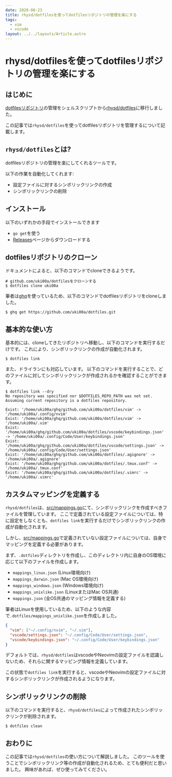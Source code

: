 ```yaml
---
date: 2020-08-23
title: rhysd/dotfilesを使ってdotfilesリポジトリの管理を楽にする
tags:
  - vim
  - vscode
layout: ../../layouts/Article.astro
---
```


# rhysd/dotfilesを使ってdotfilesリポジトリの管理を楽にする

## はじめに

[dotfilesリポジトリ](https://github.com/uki00a/dotfiles)の管理をシェルスクリプトから[rhysd/dotfiles](https://github.com/rhysd/dotfiles)に移行しました。

この記事では`rhysd/dotfiles`を使ってdotfilesリポジトリを管理するについて記載します。

## `rhysd/dotfiles`とは?

dotfilesリポジトリの管理を楽にしてくれるツールです。

以下の作業を自動化してくれます:

- 設定ファイルに対するシンボリックリンクの作成
- シンボリックリンクの削除

## インストール

以下のいずれかの手段でインストールできます

- `go get`を使う
- [Releases](https://github.com/rhysd/dotfiles/releases)ページからダウンロードする

## dotfilesリポジトリのクローン

ドキュメントによると、以下のコマンドでcloneできるようです。

```shell
# github.com/uki00a/dotfilesをクローンする
$ dotfiles clone uki00a
```

筆者は[ghq](https://github.com/x-motemen/ghq)を使っているため、以下のコマンドでdotfilesリポジトリをcloneしました。

```shell
$ ghq get https://github.com/uki00a/dotfiles.git
```

## 基本的な使い方

基本的には、cloneしてきたリポジトリへ移動し、以下のコマンドを実行するだけです。
これにより、シンボリックリンクの作成が自動化されます。

```shell
$ dotfiles link
```

また、ドライランにも対応しています。
以下のコマンドを実行することで、どのファイルに対してシンボリックリンクが作成されるかを確認することができます。

```shell
$ dotfiles link --dry
No repository was specified nor $DOTFILES_REPO_PATH was not set. Assuming current repository is a dotfiles repository.

Exist: '/home/uki00a/ghq/github.com/uki00a/dotfiles/vim' -> '/home/uki00a/.config/nvim'
Exist: '/home/uki00a/ghq/github.com/uki00a/dotfiles/vim' -> '/home/uki00a/.vim'
Exist: '/home/uki00a/ghq/github.com/uki00a/dotfiles/vscode/keybindings.json' -> '/home/uki00a/.config/Code/User/keybindings.json'
Exist: '/home/uki00a/ghq/github.com/uki00a/dotfiles/vscode/settings.json' -> '/home/uki00a/.config/Code/User/settings.json'
Exist: '/home/uki00a/ghq/github.com/uki00a/dotfiles/.agignore' -> '/home/uki00a/.agignore'
Exist: '/home/uki00a/ghq/github.com/uki00a/dotfiles/.tmux.conf' -> '/home/uki00a/.tmux.conf'
Exist: '/home/uki00a/ghq/github.com/uki00a/dotfiles/.vimrc' -> '/home/uki00a/.vimrc'
```

## カスタムマッピングを定義する

`rhysd/dotfiles`は、[src/mappings.go](https://github.com/rhysd/dotfiles/blob/master/src/mappings.go)にて、シンボリックリンクを作成すべきファイルを管理しています。
ここで定義されている設定ファイルについては、特に設定をしなくとも、`dotfiles link`を実行するだけでシンボリックリンクの作成が自動化されます。

しかし、[src/mappings.go](https://github.com/rhysd/dotfiles/blob/master/src/mappings.go)で定義されていない設定ファイルについては、自身でマッピングを定義する必要があります。

まず、`.dotfiles`ディレクトリを作成し、このディレクトリ内に自身のOS環境に応じて以下のファイルを作成します。

- `mappings_linux.json` (Linux環境向け)
- `mappings_darwin.json` (Mac OS環境向け)
- `mappings_windows.json` (Windows環境向け)
- `mappings_unixlike.json` (LinuxまたはMac OS共通)
- `mappings.json` (全OS共通のマッピング情報を定義する)

筆者はLinuxを使用しているため、以下のような内容で`.dotfiles/mappings_unixlike.json`を作成しました。

```json
{
  "vim": ["~/.config/nvim", "~/.vim"],
  "vscode/settings.json": "~/.config/Code/User/settings.json",
  "vscode/keybindings.json": "~/.config/Code/User/keybindings.json"
}
```

デフォルトでは、`rhysd/dotfiles`はvscodeやNeovimの設定ファイルを認識しないため、それらに関するマッピング情報を定義しています。

この状態で`dotfiles link`を実行すると、vscodeやNeovimの設定ファイルに対するシンボリックリンクが作成されるようになります。

## シンボリックリンクの削除

以下のコマンドを実行すると、`rhysd/dotfiles`によって作成されたシンボリックリンクが削除されます。

```shell
$ dotfiles clean
```

## おわりに

この記事では`rhysd/dotfiles`の使い方について解説しました。
このツールを使うことでシンボリックリンク等の作成が自動化されるため、とても便利だと思いました。
興味があれば、ぜひ使ってみてください。
